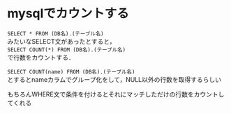 # mysqlでカウントする
`SELECT * FROM (DB名).(テーブル名)`   
みたいなSELECT文があったとすると，  
`SELECT COUNT(*) FROM (DB名).(テーブル名)`  
で行数をカウントする．


`SELECT COUNT(name) FROM (DB名).(テーブル名)`  
とするとnameカラムでグループ化をして，NULL以外の行数を取得するらしい


もちろんWHERE文で条件を付けるとそれにマッチしただけの行数をカウントしてくれる
